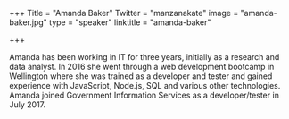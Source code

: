 +++
Title = "Amanda Baker"
Twitter = "manzanakate"
image = "amanda-baker.jpg"
type = "speaker"
linktitle = "amanda-baker"

+++

Amanda has been working in IT for three years, initially as a research and data analyst. In 2016 she went through a web development bootcamp in Wellington where she was trained as a developer and tester and gained experience with JavaScript, Node.js, SQL and various other technologies. Amanda joined Government Information Services as a developer/tester in July 2017.